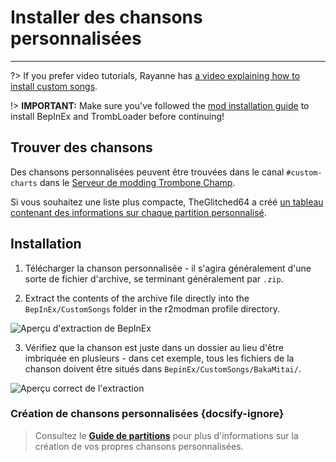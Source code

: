 # Installer des chansons personnalisées
---
?> If you prefer video tutorials, Rayanne has [a video explaining how to install custom songs](https://youtu.be/6ZVxxQPWZlM).

!> **IMPORTANT:** Make sure you've followed the [mod installation guide](installing-r2modman) to install BepInEx and TrombLoader before continuing!

## Trouver des chansons

Des chansons personnalisées peuvent être trouvées dans le canal `#custom-charts` dans le [Serveur de modding Trombone Champ](https://discord.gg/KVzKRsbetJ).

Si vous souhaitez une liste plus compacte, TheGlitched64 a créé [un tableau contenant des informations sur chaque partition personnalisé](https://docs.google.com/spreadsheets/d/1xpoUnHdSJFqOQEK_637-HCECYtJsgK91oY4dRuDMtik/edit?usp=sharing).

## Installation

1. Télécharger la chanson personnalisée - il s'agira généralement d'une sorte de fichier d'archive, se terminant généralement par `.zip`.

2. Extract the contents of the archive file directly into the `BepInEx/CustomSongs` folder in the r2modman profile directory.

![Aperçu d'extraction de BepInEx](../docs/files/customsongextract.png)

3. Vérifiez que la chanson est juste dans un dossier au lieu d'être imbriquée en plusieurs - dans cet exemple, tous les fichiers de la chanson doivent être situés dans `BepinEx/CustomSongs/BakaMitai/`.

![Aperçu correct de l'extraction](../docs/files/customsongcorrect.png)

### Création de chansons personnalisées {docsify-ignore}

> Consultez le [**Guide de partitions**](creating-charts) pour plus d'informations sur la création de vos propres chansons personnalisées.
